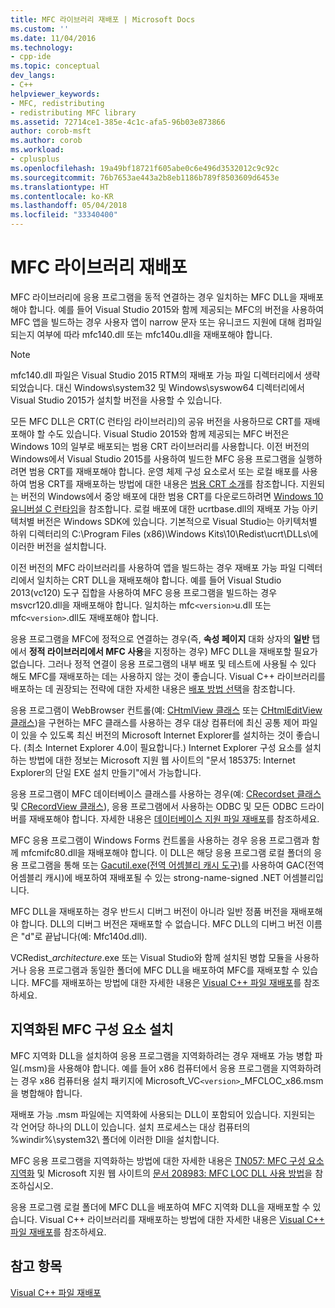 ```yaml
---
title: MFC 라이브러리 재배포 | Microsoft Docs
ms.custom: ''
ms.date: 11/04/2016
ms.technology:
- cpp-ide
ms.topic: conceptual
dev_langs:
- C++
helpviewer_keywords:
- MFC, redistributing
- redistributing MFC library
ms.assetid: 72714ce1-385e-4c1c-afa5-96b03e873866
author: corob-msft
ms.author: corob
ms.workload:
- cplusplus
ms.openlocfilehash: 19a49bf18721f605abe0c6e496d3532012c9c92c
ms.sourcegitcommit: 76b7653ae443a2b8eb1186b789f8503609d6453e
ms.translationtype: HT
ms.contentlocale: ko-KR
ms.lasthandoff: 05/04/2018
ms.locfileid: "33340400"
---
```

# <a name="redistributing-the-mfc-library"></a>MFC 라이브러리 재배포
MFC 라이브러리에 응용 프로그램을 동적 연결하는 경우 일치하는 MFC DLL을 재배포해야 합니다. 예를 들어 Visual Studio 2015와 함께 제공되는 MFC의 버전을 사용하여 MFC 앱을 빌드하는 경우 사용자 앱이 narrow 문자 또는 유니코드 지원에 대해 컴파일되는지 여부에 따라 mfc140.dll 또는 mfc140u.dll을 재배포해야 합니다.  
  
> [!NOTE]
>  mfc140.dll 파일은 Visual Studio 2015 RTM의 재배포 가능 파일 디렉터리에서 생략되었습니다. 대신 Windows\system32 및 Windows\syswow64 디렉터리에서 Visual Studio 2015가 설치할 버전을 사용할 수 있습니다.  
  
 모든 MFC DLL은 CRT(C 런타임 라이브러리)의 공유 버전을 사용하므로 CRT를 재배포해야 할 수도 있습니다. Visual Studio 2015와 함께 제공되는 MFC 버전은 Windows 10의 일부로 배포되는 범용 CRT 라이브러리를 사용합니다. 이전 버전의 Windows에서 Visual Studio 2015를 사용하여 빌드한 MFC 응용 프로그램을 실행하려면 범용 CRT를 재배포해야 합니다. 운영 체제 구성 요소로서 또는 로컬 배포를 사용하여 범용 CRT를 재배포하는 방법에 대한 내용은 [범용 CRT 소개](http://go.microsoft.com/fwlink/p/?linkid=617977)를 참조합니다. 지원되는 버전의 Windows에서 중앙 배포에 대한 범용 CRT를 다운로드하려면 [Windows 10 유니버설 C 런타임](http://go.microsoft.com/fwlink/p/?LinkId=619489)을 참조합니다. 로컬 배포에 대한 ucrtbase.dll의 재배포 가능 아키텍처별 버전은 Windows SDK에 있습니다. 기본적으로 Visual Studio는 아키텍처별 하위 디렉터리의 C:\Program Files (x86)\Windows Kits\10\Redist\ucrt\DLLs\에 이러한 버전을 설치합니다.  
  
 이전 버전의 MFC 라이브러리를 사용하여 앱을 빌드하는 경우 재배포 가능 파일 디렉터리에서 일치하는 CRT DLL을 재배포해야 합니다. 예를 들어 Visual Studio 2013(vc120) 도구 집합을 사용하여 MFC 응용 프로그램을 빌드하는 경우 msvcr120.dll을 재배포해야 합니다. 일치하는 mfc`<version>`u.dll 또는 mfc`<version>`.dll도 재배포해야 합니다.  
  
 응용 프로그램을 MFC에 정적으로 연결하는 경우(즉, **속성 페이지** 대화 상자의 **일반** 탭에서 **정적 라이브러리에서 MFC 사용**을 지정하는 경우) MFC DLL을 재배포할 필요가 없습니다. 그러나 정적 연결이 응용 프로그램의 내부 배포 및 테스트에 사용될 수 있다 해도 MFC를 재배포하는 데는 사용하지 않는 것이 좋습니다. Visual C++ 라이브러리를 배포하는 데 권장되는 전략에 대한 자세한 내용은 [배포 방법 선택](../ide/choosing-a-deployment-method.md)을 참조합니다.  
  
 응용 프로그램이 WebBrowser 컨트롤(예: [CHtmlView 클래스](../mfc/reference/chtmlview-class.md) 또는 [CHtmlEditView 클래스](../mfc/reference/chtmleditview-class.md))을 구현하는 MFC 클래스를 사용하는 경우 대상 컴퓨터에 최신 공통 제어 파일이 있을 수 있도록 최신 버전의 Microsoft Internet Explorer를 설치하는 것이 좋습니다. (최소 Internet Explorer 4.0이 필요합니다.) Internet Explorer 구성 요소를 설치하는 방법에 대한 정보는 Microsoft 지원 웹 사이트의 "문서 185375: Internet Explorer의 단일 EXE 설치 만들기"에서 가능합니다.  
  
 응용 프로그램이 MFC 데이터베이스 클래스를 사용하는 경우(예: [CRecordset 클래스](../mfc/reference/crecordset-class.md) 및 [CRecordView 클래스](../mfc/reference/crecordview-class.md)), 응용 프로그램에서 사용하는 ODBC 및 모든 ODBC 드라이버를 재배포해야 합니다. 자세한 내용은 [데이터베이스 지원 파일 재배포](../ide/redistributing-database-support-files.md)를 참조하세요.  
  
 MFC 응용 프로그램이 Windows Forms 컨트롤을 사용하는 경우 응용 프로그램과 함께 mfcmifc80.dll을 재배포해야 합니다. 이 DLL은 해당 응용 프로그램 로컬 폴더의 응용 프로그램을 통해 또는 [Gacutil.exe(전역 어셈블리 캐시 도구)](/dotnet/framework/tools/gacutil-exe-gac-tool)를 사용하여 GAC(전역 어셈블리 캐시)에 배포하여 재배포될 수 있는 strong-name-signed .NET 어셈블리입니다.  
  
 MFC DLL을 재배포하는 경우 반드시 디버그 버전이 아니라 일반 정품 버전을 재배포해야 합니다. DLL의 디버그 버전은 재배포할 수 없습니다. MFC DLL의 디버그 버전 이름은 "d"로 끝납니다(예: Mfc140d.dll).  
  
 VCRedist_*architecture*.exe 또는 Visual Studio와 함께 설치된 병합 모듈을 사용하거나 응용 프로그램과 동일한 폴더에 MFC DLL을 배포하여 MFC를 재배포할 수 있습니다. MFC를 재배포하는 방법에 대한 자세한 내용은 [Visual C++ 파일 재배포](../ide/redistributing-visual-cpp-files.md)를 참조하세요.  
  
## <a name="installation-of-localized-mfc-components"></a>지역화된 MFC 구성 요소 설치  
 MFC 지역화 DLL을 설치하여 응용 프로그램을 지역화하려는 경우 재배포 가능 병합 파일(.msm)을 사용해야 합니다. 예를 들어 x86 컴퓨터에서 응용 프로그램을 지역화하려는 경우 x86 컴퓨터용 설치 패키지에 Microsoft_VC`<version>`_MFCLOC_x86.msm을 병합해야 합니다.  
  
 재배포 가능 .msm 파일에는 지역화에 사용되는 DLL이 포함되어 있습니다. 지원되는 각 언어당 하나의 DLL이 있습니다. 설치 프로세스는 대상 컴퓨터의 %windir%\system32\ 폴더에 이러한 Dll을 설치합니다.  
  
 MFC 응용 프로그램을 지역화하는 방법에 대한 자세한 내용은 [TN057: MFC 구성 요소 지역화](../mfc/tn057-localization-of-mfc-components.md) 및 Microsoft 지원 웹 사이트의 [문서 208983: MFC LOC DLL 사용 방법](http://go.microsoft.com/fwlink/p/?linkid=198025)을 참조하십시오.  
  
 응용 프로그램 로컬 폴더에 MFC DLL을 배포하여 MFC 지역화 DLL을 재배포할 수 있습니다. Visual C++ 라이브러리를 재배포하는 방법에 대한 자세한 내용은 [Visual C++ 파일 재배포](../ide/redistributing-visual-cpp-files.md)를 참조하세요.  
  
## <a name="see-also"></a>참고 항목  
 [Visual C++ 파일 재배포](../ide/redistributing-visual-cpp-files.md)